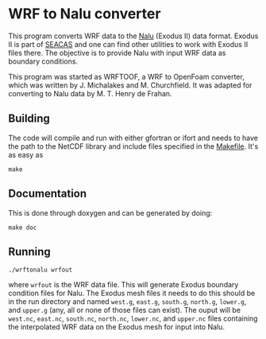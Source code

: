 # WRF to Nalu converter

This program converts WRF data to
the [Nalu](https://github.com/NaluCFD/Nalu) (Exodus II) data
format. Exodus II is part of [SEACAS](gsjaardema.github.io/seacas) and
one can find other utilities to work with Exodus II files there. The
objective is to provide Nalu with input WRF data as boundary
conditions.

This program was started as WRFTOOF, a WRF to OpenFoam converter,
which was written by J. Michalakes and M. Churchfield. It was adapted
for converting to Nalu data by M. T. Henry de Frahan.

## Building

The code  will compile and run with either gfortran or ifort and
needs to have the path to the NetCDF library and include files specified
in the [Makefile](Makefile). It's as easy as 

```{bash}
make
```

## Documentation

This is done through doxygen and can be generated by doing:

```{bash}
make doc
```

## Running

```{bash}
./wrftonalu wrfout
```
where `wrfout` is the WRF data file. This will generate Exodus
boundary condition files for Nalu. The Exodus mesh files it needs to
do this should be in the run directory and named `west.g`, `east.g`,
`south.g`, `north.g`, `lower.g`, and `upper.g` (any, all or none of
those files can exist). The ouput will be `west.nc`, `east.nc`,
`south.nc`, `north.nc`, `lower.nc`, and `upper.nc` files containing
the interpolated WRF data on the Exodus mesh for input into Nalu. 
